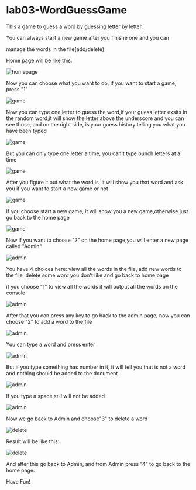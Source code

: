 # lab03-WordGuessGame

This a game to guess a word by guessing letter by letter. 

You can always start a new game after you finishe one and you can 

manage the words in the file(add/delete)



Home page will be like this:



![homepage](Home.png)




Now you can choose what you want to do, if you want to start a game, press "1"



![game](Game1.png)





Now you can type one letter to guess the word,if your guess letter exsits in the random word,it will show the letter 
above the underscore and you can see those, and on the right side, is your guess history telling you what you have been typed


![game](Game2.png)





But you can only type one letter a time, you can't type bunch letters at a time




![game](Game4.png)



After you figure it out what the word is, it will show you that word and ask you if you want to start a new game or not





![game](Game3.png)





If you choose start a new game, it will show you a new game,otherwise just go back to the home page



![game](Game1.png)






Now if you want to choose "2" on the home page,you will enter a new page called "Admin"


![admin](Admin.png)


You have 4 choices here: view all the words in the file, add new words to the file, delete some word you don't like and go back to 
home page



if you choose "1" to view all the words it will output all the words on the console




![admin](View.png)



After that you can press any key to go back to the admin page, now you can choose "2" to add a word to the file




![admin](Add.png)


You can type a word and press enter


![admin](addword.png)



But if you type something has number in it, it will tell you that is not a word and nothing should be added to the document



![admin](Notword.png)


If you type a space,still will not be added



![admin](Noadd.png)



Now we go back to Admin and choose"3" to delete a word



![delete](delete.png)


Result will be like this:
 


![delete](deleteresult.png)



And after this go back to Admin, and from Admin press "4" to go back to the home page.

Have Fun!




